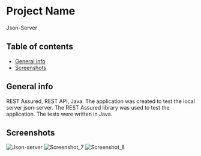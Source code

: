 # Project Name 
Json-Server

## Table of contents
* [General info](#general-info)
* [Screenshots](#screenshots)

## General info
REST Assured, REST API, Java. The application was created to test the local server json-server. The REST Assured library was used to test the application. The tests were written in Java.

## Screenshots
![Json-server](https://github.com/lukaszwojtala1997/Google-Maps-API/assets/75620370/e9074653-a10f-4b27-8de3-d3ff29b68d6b)
![Screenshot_7](https://github.com/lukaszwojtala1997/Selenium-Booking/assets/75620370/9a13817a-a70e-46d1-b4b4-e1b54a65eabe)
![Screenshot_8](https://github.com/lukaszwojtala1997/Selenium-Booking/assets/75620370/4f6fd1fd-28e7-4cb8-a310-4d6310dc7ddc)
